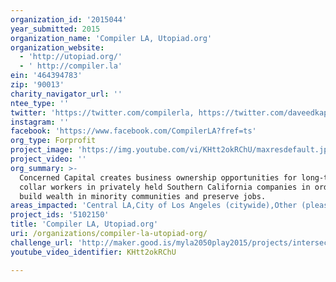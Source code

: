 ```yaml
---
organization_id: '2015044'
year_submitted: 2015
organization_name: 'Compiler LA, Utopiad.org'
organization_website:
  - 'http://utopiad.org/'
  - ' http://compiler.la'
ein: '464394783'
zip: '90013'
charity_navigator_url: ''
ntee_type: ''
twitter: 'https://twitter.com/compilerla, https://twitter.com/daveedkapoor'
instagram: ''
facebook: 'https://www.facebook.com/CompilerLA?fref=ts'
org_type: Forprofit
project_image: 'https://img.youtube.com/vi/KHtt2okRChU/maxresdefault.jpg'
project_video: ''
org_summary: >-
  Concerned Capital creates business ownership opportunities for long-term blue
  collar workers in privately held Southern California companies in order to
  build wealth in minority communities and preserve jobs.
areas_impacted: 'Central LA,City of Los Angeles (citywide),Other (please specify below):'
project_ids: '5102150'
title: 'Compiler LA, Utopiad.org'
uri: /organizations/compiler-la-utopiad-org/
challenge_url: 'http://maker.good.is/myla2050play2015/projects/intersection_repair.html'
youtube_video_identifier: KHtt2okRChU

---
```

